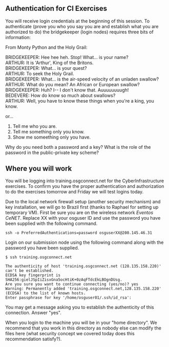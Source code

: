 # 

## Authentication for CI Exercises

You will receive login credentials at the beginning of this session. To authenticate (prove you who you say you are and establish what you are authorized to do) the bridgekeeper (login nodes) requires three bits of information: 

From Monty Python and the Holy Grail: 

BRIDGEKEEPER: Hee hee heh. Stop! What... is your name?\
ARTHUR: It is 'Arthur', King of the Britons.\
BRIDGEKEEPER: What... is your quest?\
ARTHUR: To seek the Holy Grail.\
BRIDGEKEEPER: What... is the air-speed velocity of an unladen swallow?\
ARTHUR: What do you mean? An African or European swallow?\
BRIDGEKEEPER: Huh? I-- I don't know that. Auuuuuuuugh!\
BEDEVERE: How do know so much about swallows?\
ARTHUR: Well, you have to know these things when you're a king, you know. 

or... 

1) Tell me who you are. 
2) Tell me something only you know.
3) Show me someething only you have.  

Why do you need both a password and a key? What is the role of the password in the public-private key scheme? 

## Where you will work

You will be logging into training.osgconnect.net for the CyberInfrastructure exercises. To confirm you have the proper authentication and authorization to do the exercises tomorrow and Friday we will test logins today. 

Due to the local network firewall setup (another security mechanism) and key installation, we will go to Brazil first (thanks to Raphael for setting up temporary VM). First be sure you are on the wireless network *Eventos CeNET*. Replace XX with your osguser ID and use the password you have been supplied with the following command. 

```
ssh -o PreferredAuthentications=password osguserXX@200.145.46.31
```

Login on our submission node using the following command along with the password you have been supplied. 

```
$ ssh training.osgconnect.net

The authenticity of host 'training.osgconnect.net (128.135.158.220)' can't be established.
ECDSA key fingerprint is SHA256:gielJSpIiZisxGna5ocHtiK+0zAqFTdcEkLBOgnDUsg.
Are you sure you want to continue connecting (yes/no)? yes
Warning: Permanently added 'training.osgconnect.net,128.135.158.220' (ECDSA) to the list of known hosts.
Enter passphrase for key '/home/osguser01/.ssh/id_rsa':
```

You may get a message asking you to establish the authenticity of this connection. Answer "yes". 

When you login to the machine you will be in your "home directory".  We recommend that you work in this directory as nobody else can modify the files here (what security concept we covered today does this recommendation satisfy?).
